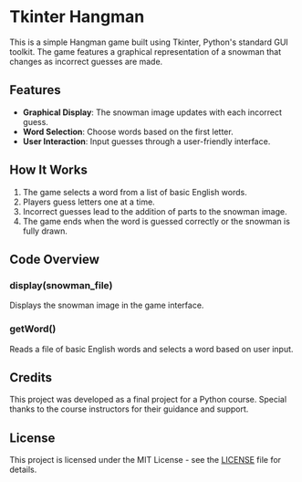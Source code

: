 # Tkinter Hangman

This is a simple Hangman game built using Tkinter, Python's standard GUI toolkit. The game features a graphical representation of a snowman that changes as incorrect guesses are made.

## Features

- **Graphical Display**: The snowman image updates with each incorrect guess.
- **Word Selection**: Choose words based on the first letter.
- **User Interaction**: Input guesses through a user-friendly interface.

## How It Works

1. The game selects a word from a list of basic English words.
2. Players guess letters one at a time.
3. Incorrect guesses lead to the addition of parts to the snowman image.
4. The game ends when the word is guessed correctly or the snowman is fully drawn.

## Code Overview

### display(snowman_file)
Displays the snowman image in the game interface.

### getWord()
Reads a file of basic English words and selects a word based on user input.

## Credits

This project was developed as a final project for a Python course. Special thanks to the course instructors for their guidance and support.

## License

This project is licensed under the MIT License - see the [LICENSE](LICENSE) file for details.
